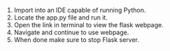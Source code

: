 1. Import into an IDE capable of running Python.
2. Locate the app.py file and run it.
3. Open the link in terminal to view the flask webpage.
4. Navigate and continue to use webpage.
5. When done make sure to stop Flask server.

